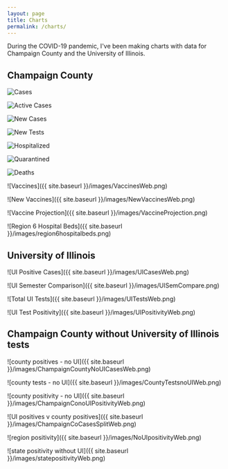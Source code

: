 ```yaml
---
layout: page
title: Charts
permalink: /charts/
---
```


During the COVID-19 pandemic, I've been making charts with data for Champaign County and the University of Illinois.

## Champaign County

![Cases](https://docs.google.com/spreadsheets/d/e/2PACX-1vTxuiLbahlulSIe_JOAof_BlK8SV5x92XJo03iUageUaQOTWrbmkZQ4rO1pBy_h0XneyMclAjO-sJq3/pubchart?oid=753736351&format=image)

![Active Cases](https://docs.google.com/spreadsheets/d/e/2PACX-1vTxuiLbahlulSIe_JOAof_BlK8SV5x92XJo03iUageUaQOTWrbmkZQ4rO1pBy_h0XneyMclAjO-sJq3/pubchart?oid=933140228&format=image)

<!--
![Change in Cases](https://docs.google.com/spreadsheets/d/e/2PACX-1vTxuiLbahlulSIe_JOAof_BlK8SV5x92XJo03iUageUaQOTWrbmkZQ4rO1pBy_h0XneyMclAjO-sJq3/pubchart?oid=691262385&format=image)
-->

![New Cases](https://docs.google.com/spreadsheets/d/e/2PACX-1vTxuiLbahlulSIe_JOAof_BlK8SV5x92XJo03iUageUaQOTWrbmkZQ4rO1pBy_h0XneyMclAjO-sJq3/pubchart?oid=369984201&format=image)

![New Tests](https://docs.google.com/spreadsheets/d/e/2PACX-1vTxuiLbahlulSIe_JOAof_BlK8SV5x92XJo03iUageUaQOTWrbmkZQ4rO1pBy_h0XneyMclAjO-sJq3/pubchart?oid=2130801865&format=image)

<!--
![Positivity](https://docs.google.com/spreadsheets/d/e/2PACX-1vTxuiLbahlulSIe_JOAof_BlK8SV5x92XJo03iUageUaQOTWrbmkZQ4rO1pBy_h0XneyMclAjO-sJq3/pubchart?oid=1051163802&format=image)
-->

![Hospitalized](https://docs.google.com/spreadsheets/d/e/2PACX-1vTxuiLbahlulSIe_JOAof_BlK8SV5x92XJo03iUageUaQOTWrbmkZQ4rO1pBy_h0XneyMclAjO-sJq3/pubchart?oid=1661560143&format=image)

![Quarantined](https://docs.google.com/spreadsheets/d/e/2PACX-1vTxuiLbahlulSIe_JOAof_BlK8SV5x92XJo03iUageUaQOTWrbmkZQ4rO1pBy_h0XneyMclAjO-sJq3/pubchart?oid=1245833059&format=image)

![Deaths](https://docs.google.com/spreadsheets/d/e/2PACX-1vTxuiLbahlulSIe_JOAof_BlK8SV5x92XJo03iUageUaQOTWrbmkZQ4rO1pBy_h0XneyMclAjO-sJq3/pubchart?oid=497400076&format=image)

![Vaccines]({{ site.baseurl }}/images/VaccinesWeb.png)

![New Vaccines]({{ site.baseurl }}/images/NewVaccinesWeb.png)

![Vaccine Projection]({{ site.baseurl }}/images/VaccineProjection.png)

![Region 6 Hospital Beds]({{ site.baseurl }}/images/region6hospitalbeds.png)

## University of Illinois

![UI Positive Cases]({{ site.baseurl }}/images/UICasesWeb.png)

![UI Semester Comparison]({{ site.baseurl }}/images/UISemCompare.png)

![Total UI Tests]({{ site.baseurl }}/images/UITestsWeb.png)

![UI Test Positivity]({{ site.baseurl }}/images/UIPositivityWeb.png)

<!--

![UI Positive Cases](https://docs.google.com/spreadsheets/d/e/2PACX-1vTxuiLbahlulSIe_JOAof_BlK8SV5x92XJo03iUageUaQOTWrbmkZQ4rO1pBy_h0XneyMclAjO-sJq3/pubchart?oid=2041206099&format=image)

![Total UI Tests](https://docs.google.com/spreadsheets/d/e/2PACX-1vTxuiLbahlulSIe_JOAof_BlK8SV5x92XJo03iUageUaQOTWrbmkZQ4rO1pBy_h0XneyMclAjO-sJq3/pubchart?oid=1591006098&format=image)

![UI Test Positivity](https://docs.google.com/spreadsheets/d/e/2PACX-1vTxuiLbahlulSIe_JOAof_BlK8SV5x92XJo03iUageUaQOTWrbmkZQ4rO1pBy_h0XneyMclAjO-sJq3/pubchart?oid=653010943&format=image)
-->

## Champaign County without University of Illinois tests

![county positives - no UI]({{ site.baseurl }}/images/ChampaignCountyNoUICasesWeb.png)

![county tests - no UI]({{ site.baseurl }}/images/CountyTestsnoUIWeb.png)

![county positivity - no UI]({{ site.baseurl }}/images/ChampaignConoUIPositivityWeb.png)

![UI positives v county positives]({{ site.baseurl }}/images/ChampaignCoCasesSplitWeb.png)

![region positivity]({{ site.baseurl }}/images/NoUIpositivityWeb.png)

![state positivity without UI]({{ site.baseurl }}/images/statepositivityWeb.png)


<!--

![county positives - no UI](https://docs.google.com/spreadsheets/d/e/2PACX-1vTxuiLbahlulSIe_JOAof_BlK8SV5x92XJo03iUageUaQOTWrbmkZQ4rO1pBy_h0XneyMclAjO-sJq3/pubchart?oid=1913158665&format=image)

![county tests - no UI](https://docs.google.com/spreadsheets/d/e/2PACX-1vTxuiLbahlulSIe_JOAof_BlK8SV5x92XJo03iUageUaQOTWrbmkZQ4rO1pBy_h0XneyMclAjO-sJq3/pubchart?oid=2060663926&format=image)

![county positivity - no UI](https://docs.google.com/spreadsheets/d/e/2PACX-1vTxuiLbahlulSIe_JOAof_BlK8SV5x92XJo03iUageUaQOTWrbmkZQ4rO1pBy_h0XneyMclAjO-sJq3/pubchart?oid=1413353239&format=image)

![UI positives v county positives](https://docs.google.com/spreadsheets/d/e/2PACX-1vTxuiLbahlulSIe_JOAof_BlK8SV5x92XJo03iUageUaQOTWrbmkZQ4rO1pBy_h0XneyMclAjO-sJq3/pubchart?oid=319686821&format=image)

![region positivity](https://docs.google.com/spreadsheets/d/e/2PACX-1vTxuiLbahlulSIe_JOAof_BlK8SV5x92XJo03iUageUaQOTWrbmkZQ4rO1pBy_h0XneyMclAjO-sJq3/pubchart?oid=1943538609&format=image)

![state positivity without UI](https://docs.google.com/spreadsheets/d/e/2PACX-1vTxuiLbahlulSIe_JOAof_BlK8SV5x92XJo03iUageUaQOTWrbmkZQ4rO1pBy_h0XneyMclAjO-sJq3/pubchart?oid=31769394&format=image)
-->

<!--

## Illinois

![New Deaths](https://docs.google.com/spreadsheets/d/e/2PACX-1vTxuiLbahlulSIe_JOAof_BlK8SV5x92XJo03iUageUaQOTWrbmkZQ4rO1pBy_h0XneyMclAjO-sJq3/pubchart?oid=805067583&format=image)

![New Tests](https://docs.google.com/spreadsheets/d/e/2PACX-1vTxuiLbahlulSIe_JOAof_BlK8SV5x92XJo03iUageUaQOTWrbmkZQ4rO1pBy_h0XneyMclAjO-sJq3/pubchart?oid=1127263786&format=image)

![New Cases](https://docs.google.com/spreadsheets/d/e/2PACX-1vTxuiLbahlulSIe_JOAof_BlK8SV5x92XJo03iUageUaQOTWrbmkZQ4rO1pBy_h0XneyMclAjO-sJq3/pubchart?oid=225685036&format=image)

![Positivity](https://docs.google.com/spreadsheets/d/e/2PACX-1vTxuiLbahlulSIe_JOAof_BlK8SV5x92XJo03iUageUaQOTWrbmkZQ4rO1pBy_h0XneyMclAjO-sJq3/pubchart?oid=221545500&format=image)

-->
